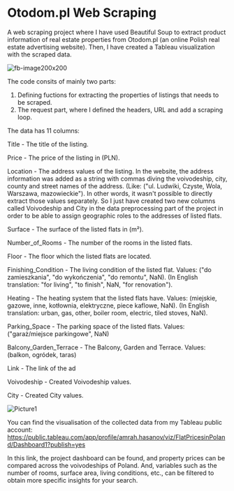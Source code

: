 # Otodom.pl Web Scraping

A web scraping project where I have used Beautiful Soup to extract product information of real estate properties from Otodom.pl (an online Polish real estate advertising website). Then, I have created a Tableau visualization with the scraped data. 

![fb-image200x200](https://github.com/Amrah-Hasanov/Otodom.pl-Web-Scraping/assets/145210183/405556a8-f06c-4693-a8b3-e739dfd444fb)

The code consits of mainly two parts: 
1. Defining fuctions for extracting the properties of listings that needs to be scraped. 
2. The request part, where I defined the headers, URL and add a scraping loop.

The data has 11 columns:


Title	- The title of the listing.

Price	- The price of the listing in (PLN).

Location	- The address values of the listing. 
In the website, the address information was added as a string with commas diving the voivodeship, city, county and street names of the address. (Like: ("ul. Ludwiki, Czyste, Wola, Warszawa, mazowieckie"). In other words, it wasn't possible to directly extract those values separately. So I just have created two new columns called Voivodeship and City in the data preprocessing part of the project in order to be able to assign geographic roles to the addresses of listed flats.

Surface	- The surface of the listed flats in (m²).

Number_of_Rooms	- The number of the rooms in the listed flats.

Floor	- The floor which the listed flats are located.

Finishing_Condition	- The living condition of the listed flat. Values: ("do zamieszkania", "do wykończenia", "do remontu", NaN). 
(In English translation: "for living", "to finish", NaN, "for renovation").

Heating	- The heating system that the listed flats have. Values: (miejskie, gazowe, inne, kotłownia, elektryczne, piece kaflowe, NaN).
(In English translation: urban, gas, other, boiler room, electric, tiled stoves, NaN).

Parking_Space	- The parking space of the listed flats. 
Values: ("garaż/miejsce parkingowe", NaN)                   

Balcony_Garden_Terrace - The Balcony, Garden and Terrace.
Values: (balkon, ogródek, taras) 

Link - The link of the ad

Voivodeship - Created Voivodeship values.

City - Created City values.

![Picture1](https://github.com/Amrah-Hasanov/Otodom.pl-Web-Scraping/assets/145210183/35a71b1f-df08-4853-ace7-2ca749760fe2)

You can find the visualisation of the collected data from my Tableau public account:
https://public.tableau.com/app/profile/amrah.hasanov/viz/FlatPricesinPoland/Dashboard1?publish=yes

In this link, the project dashboard can be found, and property prices can be compared across the voivodeships of Poland. And, variables such as the number of rooms, surface area, living conditions, etc., can be filtered to obtain more specific insights for your search.

